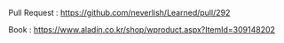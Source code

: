 Pull Request : https://github.com/neverlish/Learned/pull/292

Book : https://www.aladin.co.kr/shop/wproduct.aspx?ItemId=309148202
